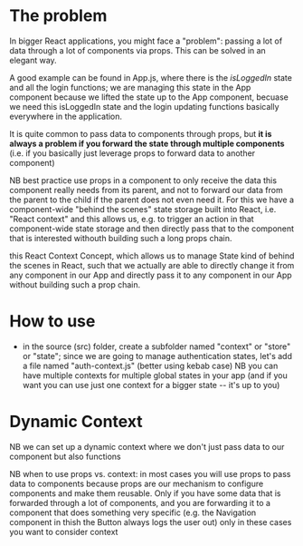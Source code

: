 # The problem
In bigger React applications, you might face a "problem": passing a lot of data through a lot of components via props.
This can be solved in an elegant way.

A good example can be found in App.js, where there is the *isLoggedIn* state and all the login functions; we are managing this state in the App component because we lifted the state up to the App component, becuase we need this isLoggedIn state and the login updating functions basically everywhere in the application.

It is quite common to pass data to components through props, but **it is always a problem if you forward the state through multiple components** (i.e. if you basically just leverage props to forward data to another component)

NB best practice use props in a component to only receive the data this component really needs from its parent, and not to forward our data from the parent to the child if the parent does not even need it.
For this we have a component-wide "behind the scenes" state storage built into React, i.e. "React context" and this allows us, e.g. to trigger an action in that component-wide state storage and then directly pass that to the component that is interested withouth building such a long props chain.

this React Context Concept, which allows us to manage State kind of behind the scenes in React, such that we actually are able to directly change it from any component in our App and directly pass it to any component in our App without building such a prop chain.

# How to use
- in the source (src) folder, create a subfolder named "context" or "store" or "state"; since we are going to manage authentication states, let's add a file named "auth-context.js" (better using kebab case) NB you can have multiple contexts for multiple global states in your app (and if you want you can use just one context for a bigger state -- it's up to you)

# Dynamic Context
NB we can set up a dynamic context where we don't just pass data to our component but also functions

NB when to use props vs. context: in most cases you will use props to pass data to components because props are our mechanism to configure components and make them reusable. Only if you have some data that is forwarded through a lot of components, and you are forwarding it to a component that does something very specific (e.g. the Navigation component in thish the Button always logs the user out) only in these cases you want to consider context